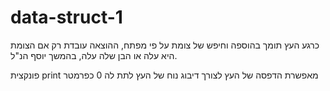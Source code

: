 # data-struct-1

כרגע העץ תומך בהוספה וחיפש של צומת על פי מפתח, ההוצאה עובדת רק אם הצומת היא עלה או הבן שלה עלה, בהמשך יוסף הנ"ל.

פונקצית print
מאפשרת הדפסה של העץ לצורך דיבוג נוח של העץ לתת לה 0 כפרמטר

